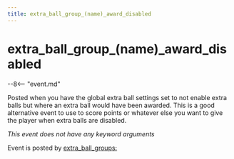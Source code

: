 ```yaml
---
title: extra_ball_group_(name)_award_disabled
---
```


# extra_ball_group_(name)\_award_disabled


--8<-- "event.md"

Posted when you have the global extra ball settings set to not enable
extra balls but where an extra ball would have been awarded. This is a
good alternative event to use to score points or whatever else you want
to give the player when extra balls are disabled.

*This event does not have any keyword arguments*

Event is posted by [extra_ball_groups:](../config/extra_ball_groups.md)
